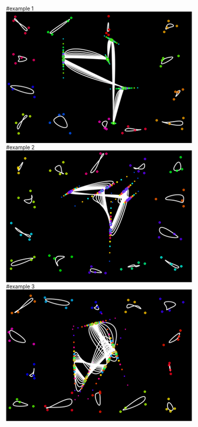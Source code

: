 #example 1
![result1](example1.svg)
#example 2
![result1](example2.svg)
#example 3
![result1](example3.svg)